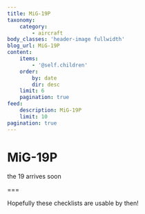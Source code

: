 ```yaml
---
title: MiG-19P
taxonomy:
    category:
        - aircraft
body_classes: 'header-image fullwidth'
blog_url: MiG-19P
content:
    items:
        - '@self.children'
    order:
        by: date
        dir: desc
    limit: 6
    pagination: true
feed:
    description: MiG-19P
    limit: 10
pagination: true
---
```


# MiG-19P

 the 19 arrives soon 

===

Hopefully these checklists are usable by then!
